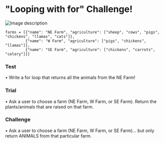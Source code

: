 # "Looping with for" Challenge!

![Image description](https://i.kym-cdn.com/photos/images/newsfeed/001/822/189/47f.jpg)

```
farms = [{"name": "NE Farm", "agriculture": ["sheep", "cows", "pigs", "chickens", "llamas", "cats"]},
         {"name": "W Farm", "agriculture": ["pigs", "chickens", "llamas"]},
         {"name": "SE Farm", "agriculture": ["chickens", "carrots", "celery"]}]
```

### Test

• Write a for loop that returns all the animals from the NE Farm!

### Trial

• Ask a user to choose a farm (NE Farm, W Farm, or SE Farm). Return the plants/animals that are raised on that farm.

### Challenge

• Ask a user to choose a farm (NE Farm, W Farm, or SE Farm)... but only return ANIMALS from that particular farm.


